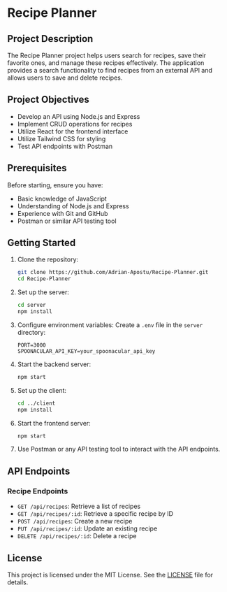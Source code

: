 # Recipe Planner

## Project Description
The Recipe Planner project helps users search for recipes, save their favorite ones, and manage these recipes effectively. The application provides a search functionality to find recipes from an external API and allows users to save and delete recipes.

## Project Objectives
- Develop an API using Node.js and Express
- Implement CRUD operations for recipes
- Utilize React for the frontend interface
- Utilize Tailwind CSS for styling
- Test API endpoints with Postman

## Prerequisites
Before starting, ensure you have:
- Basic knowledge of JavaScript
- Understanding of Node.js and Express
- Experience with Git and GitHub
- Postman or similar API testing tool

## Getting Started
1. Clone the repository:
    ```bash
    git clone https://github.com/Adrian-Apostu/Recipe-Planner.git
    cd Recipe-Planner
    ```

2. Set up the server:
    ```bash
    cd server
    npm install
    ```

3. Configure environment variables:
    Create a `.env` file in the `server` directory:
    ```env
    PORT=3000
    SPOONACULAR_API_KEY=your_spoonacular_api_key
    ```

4. Start the backend server:
    ```bash
    npm start
    ```

5. Set up the client:
    ```bash
    cd ../client
    npm install
    ```

6. Start the frontend server:
    ```bash
    npm start
    ```

7. Use Postman or any API testing tool to interact with the API endpoints.

## API Endpoints
### Recipe Endpoints
- `GET /api/recipes`: Retrieve a list of recipes
- `GET /api/recipes/:id`: Retrieve a specific recipe by ID
- `POST /api/recipes`: Create a new recipe
- `PUT /api/recipes/:id`: Update an existing recipe
- `DELETE /api/recipes/:id`: Delete a recipe

## License
This project is licensed under the MIT License. See the [LICENSE](LICENSE) file for details.
